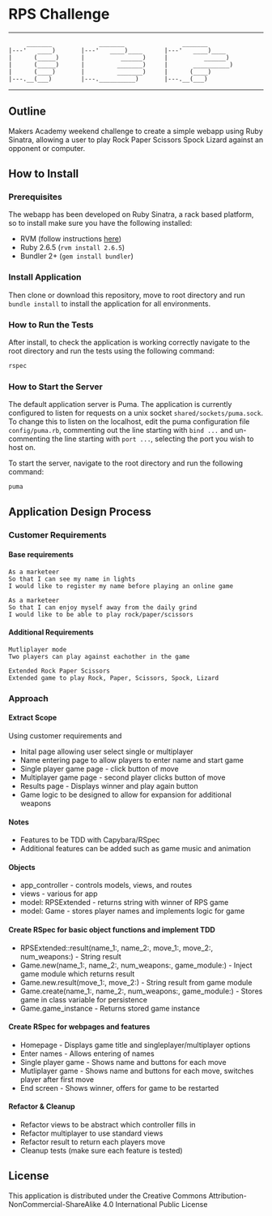 # RPS Challenge
-------
```
     _______             _______                _______
|---'   ____)       |---'   ____)____      |---'   ____)____
|      (_____)      |          ______)     |          ______)
|      (_____)      |         _______)     |       __________)
|      (____)       |         _______)     |      (____)
|---.__(___)        |---.__________)       |---.__(___)

```
-------
## Outline

Makers Academy weekend challenge to create a simple webapp using Ruby Sinatra, allowing a user to play Rock Paper Scissors Spock Lizard against an opponent or computer.

## How to Install

### Prerequisites

The webapp has been developed on Ruby Sinatra, a rack based platform, so to install make sure you have the following installed:
- RVM (follow instructions [here](https://rvm.io/rvm/install))
- Ruby 2.6.5 (```rvm install 2.6.5```)
- Bundler 2+ (```gem install bundler```)

### Install Application

Then clone or download this repository, move to root directory and run ```bundle install``` to install the application for all environments. 

### How to Run the Tests

After install, to check the application is working correctly navigate to the root directory and run the tests using the following command:
```bash
rspec
```

### How to Start the Server

The default application server is Puma. The application is currently configured to listen for requests on a unix socket ```shared/sockets/puma.sock```. To change this to listen on the localhost, edit the puma configuration file ```config/puma.rb```, commenting out the line starting with ```bind ...``` and un-commenting the line starting with ```port ...```, selecting the port you wish to host on.

To start the server, navigate to the root directory and run the following command:
```bash
puma
```

## Application Design Process

### Customer Requirements
#### Base requirements
```
As a marketeer
So that I can see my name in lights
I would like to register my name before playing an online game
```
```
As a marketeer
So that I can enjoy myself away from the daily grind
I would like to be able to play rock/paper/scissors
```
#### Additional Requirements
```
Mutliplayer mode
Two players can play against eachother in the game
```
```
Extended Rock Paper Scissors
Extended game to play Rock, Paper, Scissors, Spock, Lizard
```

### Approach

#### Extract Scope
Using customer requirements and
- Inital page allowing user select single or multiplayer
- Name entering page to allow players to enter name and start game
- Single player game page - click button of move
- Multiplayer game page - second player clicks button of move
- Results page - Displays winner and play again button
- Game logic to be designed to allow for expansion for additional weapons

#### Notes
- Features to be TDD with Capybara/RSpec
- Additional features can be added such as game music and animation

#### Objects
- app_controller - controls models, views, and routes
- views - various for app
- model: RPSExtended - returns string with winner of RPS game
- model: Game - stores player names and implements logic for game

#### Create RSpec for basic object functions and implement TDD
- RPSExtended::result(name_1:, name_2:, move_1:, move_2:, num_weapons:) - String result
- Game.new(name_1:, name_2:, num_weapons:, game_module:) - Inject game module which returns result
- Game.new.result(move_1:, move_2:) - String result from game module
- Game.create(name_1:, name_2:, num_weapons:, game_module:) - Stores game in class variable for persistence
- Game.game_instance - Returns stored game instance

#### Create RSpec for webpages and features
- Homepage - Displays game title and singleplayer/multiplayer options
- Enter names - Allows entering of names
- Single player game - Shows name and buttons for each move
- Mutliplayer game - Shows name and buttons for each move, switches player after first move
- End screen - Shows winner, offers for game to be restarted

#### Refactor & Cleanup
- Refactor views to be abstract which controller fills in
- Refactor multiplayer to use standard views
- Refactor result to return each players move
- Cleanup tests (make sure each feature is tested)


## License

This application is distributed under the Creative Commons Attribution-NonCommercial-ShareAlike 4.0 International Public License